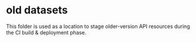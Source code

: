 # old datasets

This folder is used as a location to stage older-version API resources during the CI build & deployment phase.
